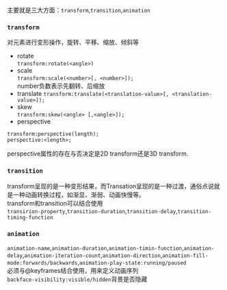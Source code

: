 主要就是三大方面：`transform`,`transition`,`animation`  
### `transform`
对元素进行变形操作，旋转、平移、缩放、倾斜等  
- rotate  
`transform:rotate(<angle>)`
- scale  
`transform:scale(<number>[, <number>]);`  
number负数表示先翻转、后缩放  
- translate
`transform:translate(<translation-value>[, <translation-value>]);`  
- skew  
`transform:skew(<angle> [,<angle>]);`  
- perspective
```
transform:perspective(length);
perspective:<length>;
```
perspective属性的存在与否决定是2D transform还是3D transform.  

### `transition`
transform呈现的是一种变形结果，而Transation呈现的是一种过渡，通俗点说就是一种动画转换过程，如渐显、渐弱、动画快慢等。  
transform和transition可以结合使用  
`transirion-property`,`transition-duration`,`transition-delay`,`transition-timing-function`  

### `animation`
`animation-name`,`animation-duration`,`animation-timin-function`,`animation-delay`,`animation-iteration-count`,`animation-direction`,`animation-fill-mode:forwards/backwards`,`animation-play-state:running/paused`  
必须与@keyframes结合使用，用来定义动画序列  
`backface-visibility:visible/hidden`背景是否隐藏
